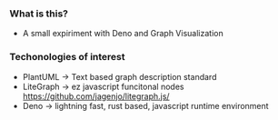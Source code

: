 ### What is this?
- A small expiriment with Deno and Graph Visualization


### Techonologies of interest
- PlantUML -> Text based graph description standard
- LiteGraph -> ez javascript funcitonal nodes https://github.com/jagenjo/litegraph.js/
- Deno -> lightning fast, rust based, javascript runtime environment